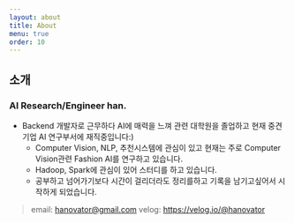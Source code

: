 ```yaml
---
layout: about
title: About
menu: true
order: 10
---
```


## 소개

### AI Research/Engineer han.

- Backend 개발자로 근무하다 AI에 매력을 느껴 관련 대학원을 졸업하고 현재 중견기업 AI 연구부서에 재직중입니다:)
  - Computer Vision, NLP, 추천시스템에 관심이 있고 현재는 주로 Computer Vision관련 Fashion AI를 연구하고 있습니다.
  - Hadoop, Spark에 관심이 있어 스터디를 하고 있습니다.
  - 공부하고 넘어가기보다 시간이 걸리더라도 정리를하고 기록을 남기고싶어서 시작하게 되었습니다.

> email: hanovator@gmail.com
> velog: https://velog.io/@hanovator
